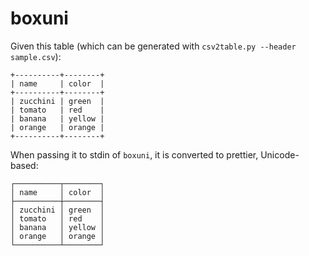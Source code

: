 # boxuni

Given this table (which can be generated with `csv2table.py --header sample.csv`):

```
+----------+--------+
| name     | color  |
+----------+--------+
| zucchini | green  |
| tomato   | red    |
| banana   | yellow |
| orange   | orange |
+----------+--------+
```

When passing it to stdin of `boxuni`, it is converted to prettier, Unicode-based:

```
┌──────────┬────────┐
│ name     │ color  │
├──────────┼────────┤
│ zucchini │ green  │
│ tomato   │ red    │
│ banana   │ yellow │
│ orange   │ orange │
└──────────┴────────┘
```
